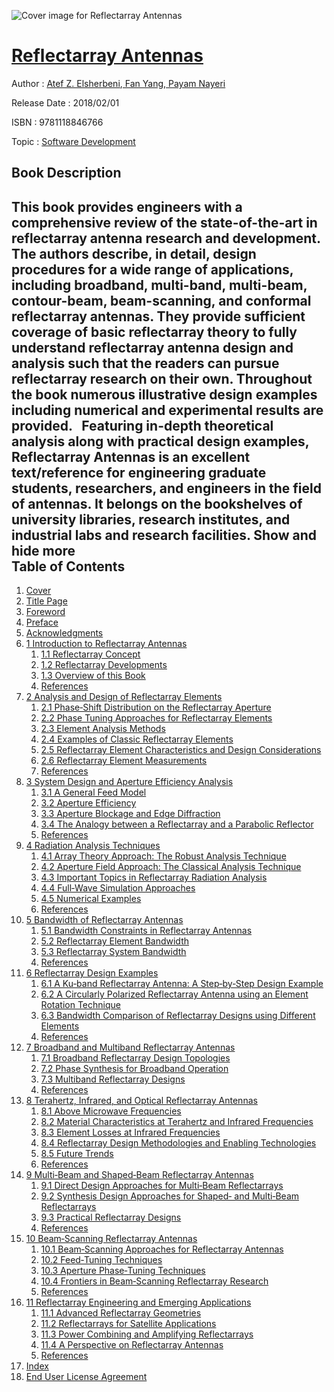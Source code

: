 ![Cover image for Reflectarray Antennas](https://imgdetail.ebookreading.net/cover/cover/20200215/EB9781118846766.jpg)

[Reflectarray Antennas](https://ebookreading.net/view/book/Reflectarray+Antennas-EB9781118846766_1.html "Reflectarray Antennas")
====================================================================================================================

Author : [Atef Z. Elsherbeni](https://ebookreading.net/search/author/Atef+Z.+Elsherbeni),[ Fan Yang](https://ebookreading.net/search/author/+Fan+Yang),[ Payam Nayeri](https://ebookreading.net/search/author/+Payam+Nayeri)

Release Date : 2018/02/01

ISBN : 9781118846766

Topic : [Software Development](https://ebookreading.net/search/category/software-development)

Book Description
-----------------

 This book provides engineers with a comprehensive review of the state-of-the-art in reflectarray antenna research and development. The authors describe, in detail, design procedures for a wide range of applications, including broadband, multi-band, multi-beam, contour-beam, beam-scanning, and conformal reflectarray antennas. They provide sufficient coverage of basic reflectarray theory to fully understand reflectarray antenna design and analysis such that the readers can pursue reflectarray research on their own. Throughout the book numerous illustrative design examples including numerical and experimental results are provided. 
 
Featuring in-depth theoretical analysis along with practical design examples, Reflectarray Antennas is an excellent text/reference for engineering graduate students, researchers, and engineers in the field of antennas. It belongs on the bookshelves of university libraries, research institutes, and industrial labs and research facilities.
        Show and hide more                
Table of Contents
-----------------

1. [Cover](https://ebookreading.net/view/book/Reflectarray+Antennas-EB9781118846766_1.html)
1. [Title Page](https://ebookreading.net/view/book/Reflectarray+Antennas-EB9781118846766_3.html)
1. [Foreword](https://ebookreading.net/view/book/Reflectarray+Antennas-EB9781118846766_6.html)
1. [Preface](https://ebookreading.net/view/book/Reflectarray+Antennas-EB9781118846766_7.html)
1. [Acknowledgments](https://ebookreading.net/view/book/Reflectarray+Antennas-EB9781118846766_8.html)
1. [1 Introduction to Reflectarray Antennas](https://ebookreading.net/view/book/Reflectarray+Antennas-EB9781118846766_9.html)
    1. [1.1 Reflectarray Concept](https://ebookreading.net/view/book/Reflectarray+Antennas-EB9781118846766_9.html#head-2-1)
    1. [1.2 Reflectarray Developments](https://ebookreading.net/view/book/Reflectarray+Antennas-EB9781118846766_9.html#head-2-2)
    1. [1.3 Overview of this Book](https://ebookreading.net/view/book/Reflectarray+Antennas-EB9781118846766_9.html#head-2-3)
    1. [References](https://ebookreading.net/view/book/Reflectarray+Antennas-EB9781118846766_9.html#head-2-4)
1. [2 Analysis and Design of Reflectarray Elements](https://ebookreading.net/view/book/Reflectarray+Antennas-EB9781118846766_10.html)
    1. [2.1 Phase‐Shift Distribution on the Reflectarray Aperture](https://ebookreading.net/view/book/Reflectarray+Antennas-EB9781118846766_10.html#head-2-5)
    1. [2.2 Phase Tuning Approaches for Reflectarray Elements](https://ebookreading.net/view/book/Reflectarray+Antennas-EB9781118846766_10.html#head-2-6)
    1. [2.3 Element Analysis Methods](https://ebookreading.net/view/book/Reflectarray+Antennas-EB9781118846766_10.html#head-2-7)
    1. [2.4 Examples of Classic Reflectarray Elements](https://ebookreading.net/view/book/Reflectarray+Antennas-EB9781118846766_10.html#head-2-8)
    1. [2.5 Reflectarray Element Characteristics and Design Considerations](https://ebookreading.net/view/book/Reflectarray+Antennas-EB9781118846766_10.html#head-2-9)
    1. [2.6 Reflectarray Element Measurements](https://ebookreading.net/view/book/Reflectarray+Antennas-EB9781118846766_10.html#head-2-10)
    1. [References](https://ebookreading.net/view/book/Reflectarray+Antennas-EB9781118846766_10.html#head-2-11)
1. [3 System Design and Aperture Efficiency Analysis](https://ebookreading.net/view/book/Reflectarray+Antennas-EB9781118846766_11.html)
    1. [3.1 A General Feed Model](https://ebookreading.net/view/book/Reflectarray+Antennas-EB9781118846766_11.html#head-2-12)
    1. [3.2 Aperture Efficiency](https://ebookreading.net/view/book/Reflectarray+Antennas-EB9781118846766_11.html#head-2-13)
    1. [3.3 Aperture Blockage and Edge Diffraction](https://ebookreading.net/view/book/Reflectarray+Antennas-EB9781118846766_11.html#head-2-14)
    1. [3.4 The Analogy between a Reflectarray and a Parabolic Reflector](https://ebookreading.net/view/book/Reflectarray+Antennas-EB9781118846766_11.html#head-2-15)
    1. [References](https://ebookreading.net/view/book/Reflectarray+Antennas-EB9781118846766_11.html#head-2-16)
1. [4 Radiation Analysis Techniques](https://ebookreading.net/view/book/Reflectarray+Antennas-EB9781118846766_12.html)
    1. [4.1 Array Theory Approach: The Robust Analysis Technique](https://ebookreading.net/view/book/Reflectarray+Antennas-EB9781118846766_12.html#head-2-17)
    1. [4.2 Aperture Field Approach: The Classical Analysis Technique](https://ebookreading.net/view/book/Reflectarray+Antennas-EB9781118846766_12.html#head-2-18)
    1. [4.3 Important Topics in Reflectarray Radiation Analysis](https://ebookreading.net/view/book/Reflectarray+Antennas-EB9781118846766_12.html#head-2-19)
    1. [4.4 Full‐Wave Simulation Approaches](https://ebookreading.net/view/book/Reflectarray+Antennas-EB9781118846766_12.html#head-2-20)
    1. [4.5 Numerical Examples](https://ebookreading.net/view/book/Reflectarray+Antennas-EB9781118846766_12.html#head-2-21)
    1. [References](https://ebookreading.net/view/book/Reflectarray+Antennas-EB9781118846766_12.html#head-2-22)
1. [5 Bandwidth of Reflectarray Antennas](https://ebookreading.net/view/book/Reflectarray+Antennas-EB9781118846766_13.html)
    1. [5.1 Bandwidth Constraints in Reflectarray Antennas](https://ebookreading.net/view/book/Reflectarray+Antennas-EB9781118846766_13.html#head-2-23)
    1. [5.2 Reflectarray Element Bandwidth](https://ebookreading.net/view/book/Reflectarray+Antennas-EB9781118846766_13.html#head-2-24)
    1. [5.3 Reflectarray System Bandwidth](https://ebookreading.net/view/book/Reflectarray+Antennas-EB9781118846766_13.html#head-2-25)
    1. [References](https://ebookreading.net/view/book/Reflectarray+Antennas-EB9781118846766_13.html#head-2-26)
1. [6 Reflectarray Design Examples](https://ebookreading.net/view/book/Reflectarray+Antennas-EB9781118846766_14.html)
    1. [6.1 A Ku‐band Reflectarray Antenna: A Step‐by‐Step Design Example](https://ebookreading.net/view/book/Reflectarray+Antennas-EB9781118846766_14.html#head-2-27)
    1. [6.2 A Circularly Polarized Reflectarray Antenna using an Element Rotation Technique](https://ebookreading.net/view/book/Reflectarray+Antennas-EB9781118846766_14.html#head-2-28)
    1. [6.3 Bandwidth Comparison of Reflectarray Designs using Different Elements](https://ebookreading.net/view/book/Reflectarray+Antennas-EB9781118846766_14.html#head-2-29)
    1. [References](https://ebookreading.net/view/book/Reflectarray+Antennas-EB9781118846766_14.html#head-2-30)
1. [7 Broadband and Multiband Reflectarray Antennas](https://ebookreading.net/view/book/Reflectarray+Antennas-EB9781118846766_15.html)
    1. [7.1 Broadband Reflectarray Design Topologies](https://ebookreading.net/view/book/Reflectarray+Antennas-EB9781118846766_15.html#head-2-31)
    1. [7.2 Phase Synthesis for Broadband Operation](https://ebookreading.net/view/book/Reflectarray+Antennas-EB9781118846766_15.html#head-2-32)
    1. [7.3 Multiband Reflectarray Designs](https://ebookreading.net/view/book/Reflectarray+Antennas-EB9781118846766_15.html#head-2-33)
    1. [References](https://ebookreading.net/view/book/Reflectarray+Antennas-EB9781118846766_15.html#head-2-34)
1. [8 Terahertz, Infrared, and Optical Reflectarray Antennas](https://ebookreading.net/view/book/Reflectarray+Antennas-EB9781118846766_16.html)
    1. [8.1 Above Microwave Frequencies](https://ebookreading.net/view/book/Reflectarray+Antennas-EB9781118846766_16.html#head-2-35)
    1. [8.2 Material Characteristics at Terahertz and Infrared Frequencies](https://ebookreading.net/view/book/Reflectarray+Antennas-EB9781118846766_16.html#head-2-36)
    1. [8.3 Element Losses at Infrared Frequencies](https://ebookreading.net/view/book/Reflectarray+Antennas-EB9781118846766_16.html#head-2-37)
    1. [8.4 Reflectarray Design Methodologies and Enabling Technologies](https://ebookreading.net/view/book/Reflectarray+Antennas-EB9781118846766_16.html#head-2-38)
    1. [8.5 Future Trends](https://ebookreading.net/view/book/Reflectarray+Antennas-EB9781118846766_16.html#head-2-39)
    1. [References](https://ebookreading.net/view/book/Reflectarray+Antennas-EB9781118846766_16.html#head-2-40)
1. [9 Multi‐Beam and Shaped‐Beam Reflectarray Antennas](https://ebookreading.net/view/book/Reflectarray+Antennas-EB9781118846766_17.html)
    1. [9.1 Direct Design Approaches for Multi‐Beam Reflectarrays](https://ebookreading.net/view/book/Reflectarray+Antennas-EB9781118846766_17.html#head-2-41)
    1. [9.2 Synthesis Design Approaches for Shaped‐ and Multi‐Beam Reflectarrays](https://ebookreading.net/view/book/Reflectarray+Antennas-EB9781118846766_17.html#head-2-42)
    1. [9.3 Practical Reflectarray Designs](https://ebookreading.net/view/book/Reflectarray+Antennas-EB9781118846766_17.html#head-2-43)
    1. [References](https://ebookreading.net/view/book/Reflectarray+Antennas-EB9781118846766_17.html#head-2-44)
1. [10 Beam‐Scanning Reflectarray Antennas](https://ebookreading.net/view/book/Reflectarray+Antennas-EB9781118846766_18.html)
    1. [10.1 Beam‐Scanning Approaches for Reflectarray Antennas](https://ebookreading.net/view/book/Reflectarray+Antennas-EB9781118846766_18.html#head-2-45)
    1. [10.2 Feed‐Tuning Techniques](https://ebookreading.net/view/book/Reflectarray+Antennas-EB9781118846766_18.html#head-2-46)
    1. [10.3 Aperture Phase‐Tuning Techniques](https://ebookreading.net/view/book/Reflectarray+Antennas-EB9781118846766_18.html#head-2-47)
    1. [10.4 Frontiers in Beam‐Scanning Reflectarray Research](https://ebookreading.net/view/book/Reflectarray+Antennas-EB9781118846766_18.html#head-2-48)
    1. [References](https://ebookreading.net/view/book/Reflectarray+Antennas-EB9781118846766_18.html#head-2-49)
1. [11 Reflectarray Engineering and Emerging Applications](https://ebookreading.net/view/book/Reflectarray+Antennas-EB9781118846766_19.html)
    1. [11.1 Advanced Reflectarray Geometries](https://ebookreading.net/view/book/Reflectarray+Antennas-EB9781118846766_19.html#head-2-50)
    1. [11.2 Reflectarrays for Satellite Applications](https://ebookreading.net/view/book/Reflectarray+Antennas-EB9781118846766_19.html#head-2-51)
    1. [11.3 Power Combining and Amplifying Reflectarrays](https://ebookreading.net/view/book/Reflectarray+Antennas-EB9781118846766_19.html#head-2-52)
    1. [11.4 A Perspective on Reflectarray Antennas](https://ebookreading.net/view/book/Reflectarray+Antennas-EB9781118846766_19.html#head-2-53)
    1. [References](https://ebookreading.net/view/book/Reflectarray+Antennas-EB9781118846766_19.html#head-2-54)
1. [Index](https://ebookreading.net/view/book/Reflectarray+Antennas-EB9781118846766_20.html)
1. [End User License Agreement](https://ebookreading.net/view/book/Reflectarray+Antennas-EB9781118846766_21.html)
